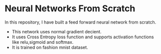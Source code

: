 # Neural Networks From Scratch

In this repository, I have built a feed forward neural network from scratch.

- This network uses normal gradient decient.
- It uses Cross Entropy loss function and supports activation functions like relu,sigmoid and softmax.
- It is trained on fashion mnist dataset.


